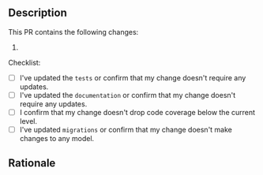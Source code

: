 <!-- Thank you for helping us out: your contribution means a great deal to the project and the community as a whole! -->


## Description

<!-- What are you proposing? -->

This PR contains the following changes:

1.


Checklist:

- [ ] I've updated the `tests` or confirm that my change doesn't require any updates.
- [ ] I've updated the `documentation` or confirm that my change doesn't require any updates.
- [ ] I confirm that my change doesn't drop code coverage below the current level.
- [ ] I've updated `migrations` or confirm that my change doesn't make changes to any model.

## Rationale

<!-- 
Why does this project need the change you're proposing? 
If this pull request fixes an open issue, don't forget to link it with `Fix #NNNN` 
-->
